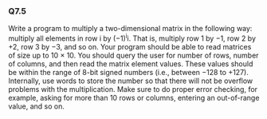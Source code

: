 ### Q7.5

Write a program to multiply a two-dimensional matrix in the following way: multiply all elements in row i by (−1)<sup>i</sup>i. That is, multiply row 1 by −1, row 2 by +2, row 3 by −3, and so on. Your program should be able to read matrices of size up to 10 × 10. You should query the user for number of rows, number of columns, and then read the matrix element values. These values should be within the range of 8-bit signed numbers (i.e., between −128 to +127). Internally, use words to store the number so that there will not be overflow problems with the multiplication. Make sure to do proper error checking, for example, asking for more than 10 rows or columns, entering an out-of-range value, and so on.

